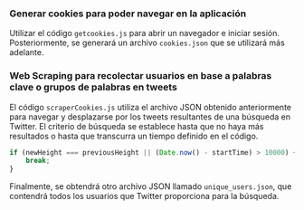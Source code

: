 ### Generar cookies para poder navegar en la aplicación
Utilizar el código `getcookies.js` para abrir un navegador e iniciar sesión. Posteriormente, se generará un archivo `cookies.json` que se utilizará más adelante.

### Web Scraping para recolectar usuarios en base a palabras clave o grupos de palabras en tweets

El código `scraperCookies.js` utiliza el archivo JSON obtenido anteriormente para navegar y desplazarse por los tweets resultantes de una búsqueda en Twitter. El criterio de búsqueda se establece hasta que no haya más resultados o hasta que transcurra un tiempo definido en el código.

```js
if (newHeight === previousHeight || (Date.now() - startTime) > 10000) {
    break; 
}
```

Finalmente, se obtendrá otro archivo JSON llamado `unique_users.json`, que contendrá todos los usuarios que Twitter proporciona para la búsqueda.

